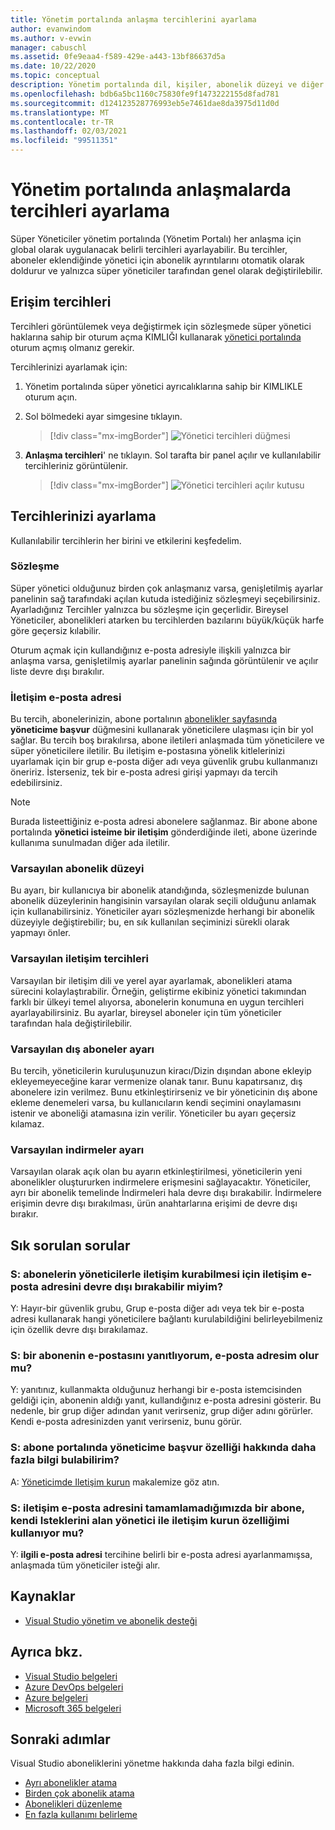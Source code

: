 ```yaml
---
title: Yönetim portalında anlaşma tercihlerini ayarlama
author: evanwindom
ms.author: v-evwin
manager: cabuschl
ms.assetid: 0fe9eaa4-f589-429e-a443-13bf86637d5a
ms.date: 10/22/2020
ms.topic: conceptual
description: Yönetim portalında dil, kişiler, abonelik düzeyi ve diğer kullanıcılara yönelik tercihleri ayarlama hakkında bilgi edinin
ms.openlocfilehash: bdb6a5bc1160c75830fe9f1473222155d8fad781
ms.sourcegitcommit: d124123528776993eb5e7461dae8da3975d11d0d
ms.translationtype: MT
ms.contentlocale: tr-TR
ms.lasthandoff: 02/03/2021
ms.locfileid: "99511351"
---
```

# <a name="set-preferences-for-your-agreements-in-the-administration-portal"></a>Yönetim portalında anlaşmalarda tercihleri ayarlama
Süper Yöneticiler yönetim portalında (Yönetim Portalı) her anlaşma için global olarak uygulanacak belirli tercihleri ayarlayabilir.  Bu tercihler, aboneler eklendiğinde yönetici için abonelik ayrıntılarını otomatik olarak doldurur ve yalnızca süper yöneticiler tarafından genel olarak değiştirilebilir.  

## <a name="access-preferences"></a>Erişim tercihleri
Tercihleri görüntülemek veya değiştirmek için sözleşmede süper yönetici haklarına sahip bir oturum açma KIMLIĞI kullanarak [yönetici portalında](https://manage.visualstudio.com) oturum açmış olmanız gerekir.  

Tercihlerinizi ayarlamak için:
1. Yönetim portalında süper yönetici ayrıcalıklarına sahip bir KIMLIKLE oturum açın.
2. Sol bölmedeki ayar simgesine tıklayın.
   > [!div class="mx-imgBorder"]
   > ![Yönetici tercihleri düğmesi](_img/admin-prefs/admin-prefs-button.png "Tercihleri Yönet ' e tıklayarak yöneticileri görüntüleyin")

3. **Anlaşma tercihleri**' ne tıklayın.
Sol tarafta bir panel açılır ve kullanılabilir tercihleriniz görüntülenir. 

   > [!div class="mx-imgBorder"]
   > ![Yönetici tercihleri açılır kutusu](_img/admin-prefs/admin-prefs-flyout.png "Tercihlerinizi ayarlayın ve Kaydet ' e tıklayın.")

## <a name="set-your-preferences"></a>Tercihlerinizi ayarlama
Kullanılabilir tercihlerin her birini ve etkilerini keşfedelim. 

### <a name="agreement"></a>Sözleşme
Süper yönetici olduğunuz birden çok anlaşmanız varsa, genişletilmiş ayarlar panelinin sağ tarafındaki açılan kutuda istediğiniz sözleşmeyi seçebilirsiniz.  Ayarladığınız Tercihler yalnızca bu sözleşme için geçerlidir.  Bireysel Yöneticiler, abonelikleri atarken bu tercihlerden bazılarını büyük/küçük harfe göre geçersiz kılabilir. 

Oturum açmak için kullandığınız e-posta adresiyle ilişkili yalnızca bir anlaşma varsa, genişletilmiş ayarlar panelinin sağında görüntülenir ve açılır liste devre dışı bırakılır. 

### <a name="contact-email-address"></a>İletişim e-posta adresi
Bu tercih, abonelerinizin, abone portalının [abonelikler sayfasında](https://my.visualstudio.com/subscriptions) **yöneticime başvur** düğmesini kullanarak yöneticilere ulaşması için bir yol sağlar.  Bu tercih boş bırakılırsa, abone iletileri anlaşmada tüm yöneticilere ve süper yöneticilere iletilir.  Bu iletişim e-postasına yönelik kitlelerinizi uyarlamak için bir grup e-posta diğer adı veya güvenlik grubu kullanmanızı öneririz. İsterseniz, tek bir e-posta adresi girişi yapmayı da tercih edebilirsiniz.

> [!NOTE]
> Burada listeettiğiniz e-posta adresi abonelere sağlanmaz.  Bir abone abone portalında **yönetici isteime bir iletişim** gönderdiğinde ileti, abone üzerinde kullanıma sunulmadan diğer ada iletilir. 

### <a name="default-subscription-level"></a>Varsayılan abonelik düzeyi
Bu ayarı, bir kullanıcıya bir abonelik atandığında, sözleşmenizde bulunan abonelik düzeylerinin hangisinin varsayılan olarak seçili olduğunu anlamak için kullanabilirsiniz.  Yöneticiler ayarı sözleşmenizde herhangi bir abonelik düzeyiyle değiştirebilir; bu, en sık kullanılan seçiminizi sürekli olarak yapmayı önler. 

### <a name="default-communication-preferences"></a>Varsayılan iletişim tercihleri
Varsayılan bir iletişim dili ve yerel ayar ayarlamak, abonelikleri atama sürecini kolaylaştırabilir.  Örneğin, geliştirme ekibiniz yönetici takımından farklı bir ülkeyi temel alıyorsa, abonelerin konumuna en uygun tercihleri ayarlayabilirsiniz. Bu ayarlar, bireysel aboneler için tüm yöneticiler tarafından hala değiştirilebilir. 

### <a name="default-external-subscribers-setting"></a>Varsayılan dış aboneler ayarı
Bu tercih, yöneticilerin kuruluşunuzun kiracı/Dizin dışından abone ekleyip ekleyemeyeceğine karar vermenize olanak tanır.  Bunu kapatırsanız, dış abonelere izin verilmez.  Bunu etkinleştirirseniz ve bir yöneticinin dış abone ekleme denemeleri varsa, bu kullanıcıların kendi seçimini onaylamasını istenir ve aboneliği atamasına izin verilir. Yöneticiler bu ayarı geçersiz kılamaz. 

### <a name="default-downloads-setting"></a>Varsayılan indirmeler ayarı
Varsayılan olarak açık olan bu ayarın etkinleştirilmesi, yöneticilerin yeni abonelikler oluştururken indirmelere erişmesini sağlayacaktır.  Yöneticiler, ayrı bir abonelik temelinde İndirmeleri hala devre dışı bırakabilir.  İndirmelere erişimin devre dışı bırakılması, ürün anahtarlarına erişimi de devre dışı bırakır.  


## <a name="frequently-asked-questions"></a>Sık sorulan sorular
### <a name="q--can-i-disable-the-contact-email-address-so-subscribers-cannot-contact-admins"></a>S: abonelerin yöneticilerle iletişim kurabilmesi için **iletişim e-posta adresini** devre dışı bırakabilir miyim?
Y: Hayır-bir güvenlik grubu, Grup e-posta diğer adı veya tek bir e-posta adresi kullanarak hangi yöneticilere bağlantı kurulabildiğini belirleyebilmeniz için özellik devre dışı bırakılamaz.

### <a name="q-if-i-answer-a-subscribers-email-will-they-have-my-email-address"></a>S: bir abonenin e-postasını yanıtlıyorum, e-posta adresim olur mu?
Y: yanıtınız, kullanmakta olduğunuz herhangi bir e-posta istemcisinden geldiği için, abonenin aldığı yanıt, kullandığınız e-posta adresini gösterir.  Bu nedenle, bir grup diğer adından yanıt verirseniz, grup diğer adını görürler.  Kendi e-posta adresinizden yanıt verirseniz, bunu görür.  

### <a name="q-where-can-i-find-out-more-about-the-contact-my-admin-feature-in-the-subscriber-portal"></a>S: abone portalında **yöneticime başvur** özelliği hakkında daha fazla bilgi bulabilirim?
A: [Yöneticimde Iletişim kurun](contact-my-admin.md) makalemize göz atın. 

### <a name="q-if-we-dont-complete-the-contact-email-address-and-a-subscriber-uses-the-contact-my-admin-feature-who-receives-their-request"></a>S: **iletişim e-posta adresini** tamamlamadığımızda bir abone, kendi Isteklerini alan **yönetici ile iletişim kurun özelliğimi** kullanıyor mu?
Y: **ilgili e-posta adresi** tercihine belirli bir e-posta adresi ayarlanmamışsa, anlaşmada tüm yöneticiler isteği alır. 

## <a name="resources"></a>Kaynaklar
- [Visual Studio yönetim ve abonelik desteği](https://my.visualstudio.com/gethelp)

## <a name="see-also"></a>Ayrıca bkz.
- [Visual Studio belgeleri](/visualstudio/)
- [Azure DevOps belgeleri](/azure/devops/)
- [Azure belgeleri](/azure/)
- [Microsoft 365 belgeleri](/microsoft-365/)

## <a name="next-steps"></a>Sonraki adımlar
Visual Studio aboneliklerini yönetme hakkında daha fazla bilgi edinin.
- [Ayrı abonelikler atama](assign-license.md)
- [Birden çok abonelik atama](assign-license-bulk.md)
- [Abonelikleri düzenleme](edit-license.md)
- [En fazla kullanımı belirleme](maximum-usage.md)